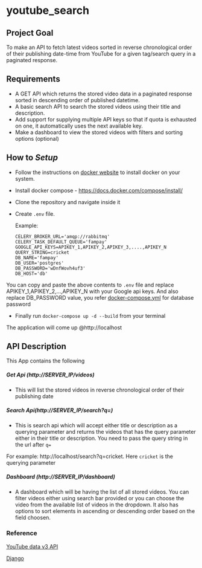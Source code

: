 # youtube_search
## Project Goal
To make an API to fetch latest videos sorted in reverse chronological order of their publishing date-time from YouTube for a given tag/search query in a paginated response.

## Requirements
- A GET API which returns the stored video data in a paginated response sorted in descending order of published datetime.
- A basic search API to search the stored videos using their title and description.
- Add support for supplying multiple API keys so that if quota is exhausted on one, it automatically uses the next available key.
- Make a dashboard to view the stored videos with filters and sorting options (optional)
    
## How to <i>Setup</i>
 - Follow the instructions on [docker website](https://docs.docker.com/engine/install/) to install docker on your system.
 - Install docker compose - https://docs.docker.com/compose/install/
 - Clone the repository and navigate inside it
 - Create `.env` file.
 
   Example:
    ```
    CELERY_BROKER_URL='amqp://rabbitmq'
    CELERY_TASK_DEFAULT_QUEUE='fampay'
    GOOGLE_API_KEYS=APIKEY_1,APIKEY_2,APIKEY_3,....,APIKEY_N
    QUERY_STRING=cricket
    DB_NAME='fampay'
    DB_USER='postgres'
    DB_PASSWORD='wDnfWovh4uf3'
    DB_HOST='db'
    ```
    
  You can copy and paste the above contents to `.env` file and replace APIKEY_1,APIKEY_2,...,APIKEY_N with your Google api keys. 
  And also replace DB_PASSWORD value, you refer [docker-compose.yml](/docker-compose.yml) for database password
  
 - Finally run `docker-compose up -d --build` from your terminal

The application will come up @http://localhost

## API Description
This App contains the following 
##### Get Api (http://SERVER_IP/videos)
  - This will list the stored videos in reverse chronological order of their publishing date


##### Search Api(http://SERVER_IP/search?q=)
  - This is search api which will accept either title or description as a querying parameter and returns the videos that has the query parameter either in their title or description.
  You need to pass the query string in the url after `q=`
  
  For example: http://localhost/search?q=cricket. Here `cricket` is the querying parameter

##### Dashboard (http://SERVER_IP/dashboard)
  - A dashboard which will be having the list of all stored videos. You can filter videos either using search bar provided or you can choose the video from the available list of videos in the dropdown. It also has options to sort elements in ascending or descending order based on the field choosen.

### Reference
[YouTube data v3 API](https://developers.google.com/youtube/v3/getting-started)

[Django](https://docs.djangoproject.com/en/3.2/)


 
